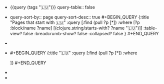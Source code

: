 - {{query (tags "🇱🇺")}}
  query-table:: false
- query-sort-by:: page
  query-sort-desc:: true
  #+BEGIN_QUERY
  {:title "Pages that start with 🇱🇺"
   :query [:find (pull ?p [*])
           :where 
           [?p :block/name ?name]
           [(clojure.string/starts-with? ?name "🇱🇺")]]
  :table-view? false
  :breadcrumb-show? false
  :collapsed? false
  }
  #+END_QUERY
-
- #+BEGIN_QUERY
  {:title "🇱🇺"
  :query [:find (pull ?p [*])
       :where
      
  ]}
  #+END_QUERY
-
-